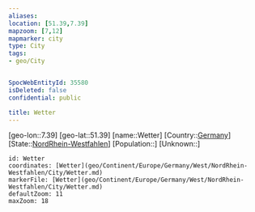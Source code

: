 ```yaml
---
aliases: 
location: [51.39,7.39]
mapzoom: [7,12] 
mapmarker: city 
type: City
tags:
- geo/City


SpocWebEntityId: 35580
isDeleted: false
confidential: public

title: Wetter
---
```

[geo-lon::7.39]
[geo-lat::51.39]
[name::Wetter]
[Country::[Germany](geo/Continent/Europe/Germany.md)]
[State::[NordRhein-Westfahlen](NordRhein-Westfahlen)]
[Population::]
[Unknown::]


```leaflet
id: Wetter
coordinates: [Wetter](geo/Continent/Europe/Germany/West/NordRhein-Westfahlen/City/Wetter.md)
markerFile: [Wetter](geo/Continent/Europe/Germany/West/NordRhein-Westfahlen/City/Wetter.md)
defaultZoom: 11 
maxZoom: 18
```


